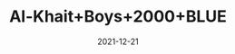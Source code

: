 ---
title: 'Al-Khait+Boys+2000+BLUE'
date: '2021-12-21' 
metatag: '' 
inventory: '4.0' 
draft: false 
# meta description 
shortDescripton: 'Al-Khait+Boys+2000+BLUE'
description: 'Boys'
longdescription: ''
featured: False
# product Price
price: '2991.0'
# Product Short Description
shortDescription: 'Al-Khait+Boys+2000+BLUE'
productID: 'C270F201-6762-EC11-995F-005056B3A416'
type: 'products'
category: 'Boys' 
thumnailproduct: 'https://alkhait.eralive.net/images/products/C270F201-6762-EC11-995F-005056B3A4161.png' 
images:
  - image: 'images/products/C270F201-6762-EC11-995F-005056B3A4161.png'  
  - image: 'images/products/C270F201-6762-EC11-995F-005056B3A4162.png'  
  - image: 'images/products/C270F201-6762-EC11-995F-005056B3A4163.png'  
---